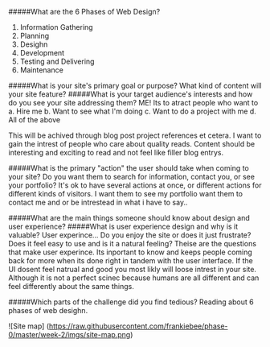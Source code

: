 #####What are the 6 Phases of Web Design?
1. Information Gathering
2. Planning
3. Desighn
4. Development
5. Testing and Delivering
6. Maintenance

#####What is your site's primary goal or purpose? What kind of content will your site feature?
#####What is your target audience's interests and how do you see your site addressing them?
ME! Its to atract people who want to
  a. Hire me
  b. Want to see what I'm doing
  c. Want to do a project with me
  d. All of the above

This will be achived through blog post project references et cetera. I want to gain the intrest of people who care about quality reads. Content should be interesting and exciting to read and not feel like filler blog entrys.



#####What is the primary "action" the user should take when coming to your site? Do you want them to search for information, contact you, or see your portfolio? It's ok to have several actions at once, or different actions for different kinds of visitors.
I want them to see my portfolio want them to contact me and or be intrestead in what i have to say..


#####What are the main things someone should know about design and user experience?
#####What is user experience design and why is it valuable?
User experince... Do you enjoy the site or does it just frustrate? Does it feel easy to use and is it a natural feeling? Theise are the questions that make user experince. Its inportant to know and keeps people coming back for more when its done right in tandem with the user interface. If the UI dosent feel natrual and good you most likly will loose intrest in your site. Although it is not a perfect scinec because humans are all different and can feel differently about the same things.

#####Which parts of the challenge did you find tedious?
Reading about 6 phases of web desighn.

![Site map] (https://raw.githubusercontent.com/frankiebee/phase-0/master/week-2/imgs/site-map.png)